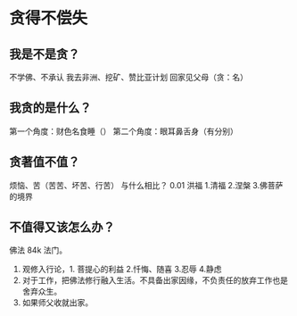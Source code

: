 # 贪得不偿失

## 我是不是贪？

不学佛、不承认
我去非洲、挖矿、赞比亚计划
回家见父母（贪：名）

## 我贪的是什么？

第一个角度：财色名食睡（）
第二个角度：眼耳鼻舌身（有分别）

## 贪著值不值？

烦恼、苦（苦苦、坏苦、行苦）
与什么相比？ 0.01 洪福 1.清福 2.涅槃 3.佛菩萨的境界

## 不值得又该怎么办？

佛法 84k 法门。
1. 观修入行论，1. 菩提心的利益 2.忏悔、随喜 3.忍辱 4.静虑 
2. 对于工作，把佛法修行融入生活。不具备出家因缘，不负责任的放弃工作也是舍弃众生。 
3. 如果师父收就出家。

